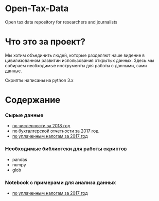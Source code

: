 # Open-Tax-Data
Open tax data repository for researchers and journalists 

# Что это за проект?

Мы хотим объединить людей, которые разделяют наше видение в цивилизованном развитии использования открытых данных. Здесь мы собираем необходимые инструменты для работы с данными, сами данные.

Скрипты написаны на python 3.x

# Содержание

### Сырые данные
- [по численности за 2018 год](/emploees/2018/data-20190801-structure-20180801/)
- [по бухгалтерской отчетности за 2017 год](/fin_reports/2017/data-20190226-structure-20180110/)
- [по уплаченным налогам за 2017 год](/taxes/2017/data-20190426-structure-20180110/)

### Необходимые библиотеки для работы скриптов
- pandas
- numpy
- glob

### Notebook с примерами для анализа данных

- [по уплаченным налогам за 2017 год](/taxes/2017/data-20190426-structure-20180110/)

